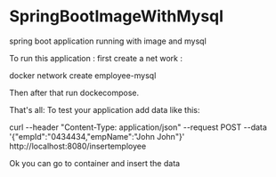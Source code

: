 # SpringBootImageWithMysql
spring boot application running with image and mysql

To run this application :
first create a net work :

docker network create employee-mysql


Then after  that run dockecompose.

That's all:
To test your application add data like this:

curl --header "Content-Type: application/json"   --request POST   --data '{"empId":"0434434,"empName":"John John"}'   http://localhost:8080/insertemployee


Ok you can go to container  and  insert the data
